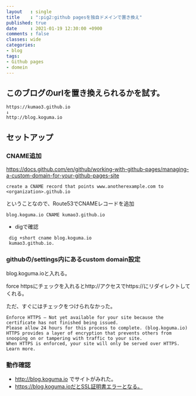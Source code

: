 ```yaml
---
layout   : single
title    : ":pig2:github pagesを独自ドメインで置き換え"
published: true
date     : 2021-01-19 12:30:00 +0900
comments : false
classes: wide
categories:
- blog
tags:
- Github pages
- domein
---
```



##  このブログのurlを置き換えられるかを試す。

```
https://kumao3.github.io
↓
http://blog.koguma.io
```

## セットアップ

### CNAME追加

https://docs.github.com/en/github/working-with-github-pages/managing-a-custom-domain-for-your-github-pages-site

```
create a CNAME record that points www.anotherexample.com to <organization>.github.io
```

ということなので、Route53でCNAMEレコードを追加

```
blog.koguma.io CNAME kumao3.github.io
```

* digで確認
```
 dig +short cname blog.koguma.io
 kumao3.github.io.
```

### githubの/settings内にあるcustom domain設定

blog.koguma.ioと入れる。

force httpsにチェックを入れるとhttp://アクセスでhttps://にリダイレクトしてくれる。

ただ、すぐにはチェックをつけられなかった。

```
Enforce HTTPS — Not yet available for your site because the certificate has not finished being issued.
Please allow 24 hours for this process to complete. (blog.koguma.io) 
HTTPS provides a layer of encryption that prevents others from snooping on or tampering with traffic to your site.
When HTTPS is enforced, your site will only be served over HTTPS. Learn more.
```

### 動作確認

* http://blog.koguma.io でサイトがみれた。
* https://blog.koguma.ioだとSSL証明書エラーとなる。